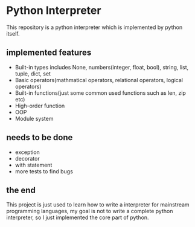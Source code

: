 # Python Interpreter
This repository is a python interpreter which is implemented by python itself.
## implemented features
- Built-in types includes None, numbers(integer, float, bool), string, list, tuple, dict, set
- Basic operators(mathmatical operators, relational operators, logical operators)
- Built-in functions(just some common used functions such as len, zip etc)
- High-order function
- OOP
- Module system

## needs to be done

- exception
- decorator
- with statement
- more tests to find bugs

## the end

This project is just used to learn how to write a interpreter for mainstream programming
languages, my goal is not to write a complete python interpreter, so I just implemented
the core part of python.
